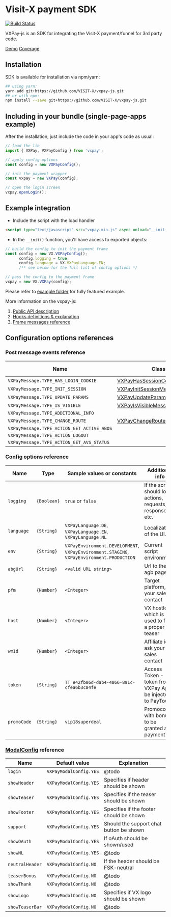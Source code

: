 # Visit-X payment SDK

[![Build Status](https://travis-ci.org/VISIT-X/vxpay-js.svg?branch=master)](https://travis-ci.org/VISIT-X/vxpay-js)

VXPay-js is an SDK for integrating the Visit-X payment/funnel for 3rd party code.

[Demo](https://visit-x.github.io/vxpay-js/demo.html) [Coverage](https://visit-x.github.io/vxpay-js/coverage/)

## Installation

SDK is available for installation via npm/yarn:

```bash
## using yarn:
yarn add git+https://github.com/VISIT-X/vxpay-js.git
## or with npm:
npm install --save git+https://github.com/VISIT-X/vxpay-js.git
```

## Including in your bundle (single-page-apps example)

After the installation, just include the code in your app's code as usual:

```javascript
// load the lib
import { VXPay, VXPayConfig } from 'vxpay';

// apply config options
const config = new VXPayConfig();

// init the payment wrapper
const vxpay = new VXPay(config);

// open the login screen
vxpay.openLogin();
```
## Example integration

- Include the script with the load handler

```html
<script type="text/javascript" src="vxpay.min.js" async onload="__init()"></script>
```
- In the `__init()` function, you'll have access to exported objects:

```javascript
// build the config to init the payment frame
const config = new VX.VXPayConfig();
	  config.logging = true;
	  config.language = VX.VXPayLanguage.EN;
	  /** see below for the full list of config options */

// pass the config to the payment frame
vxpay = new VX.VXPay(config);
```

Please refer to [example folder](example/index.html) for fully featured example.

More information on the vxpay-js:
1. [Public API description](https://github.com/VISIT-X/vxpay-js/wiki/01-Public-API)
1. [Hooks definitions & explanation](https://github.com/VISIT-X/vxpay-js/wiki/02---Hooks)
1. [Frame messages reference](https://github.com/VISIT-X/vxpay-js/wiki/04-Messages-reference)

## Configuration options references

### Post message events reference

| Name | Class | Additional info |
| ---- | ---- | ---------------- |
| `VXPayMessage.TYPE_HAS_LOGIN_COOKIE` | [VXPayHasSessionCookieMessage](src/VXPay/Message/VXPayHasSessionCookieMessage.js) | |
| `VXPayMessage.TYPE_INIT_SESSION` | [VXPayInitSessionMessage](src/VXPay/Message/VXPayInitSessionMessage.js) | |
| `VXPayMessage.TYPE_UPDATE_PARAMS` | [VXPayUpdateParamsMessage](src/VXPay/Message/VXPayUpdateParamsMessage.js) | |
| `VXPayMessage.TYPE_IS_VISIBLE` | [VXPayIsVisibleMessage](src/VXPay/Message/VXPayIsVisibleMessage.js) | |
| `VXPayMessage.TYPE_ADDITIONAL_INFO` |  | |
| `VXPayMessage.TYPE_CHANGE_ROUTE` | [VXPayChangeRouteMessage](src/VXPay/Message/VXPayChangeRouteMessage.js) | |
| `VXPayMessage.TYPE_ACTION_GET_ACTIVE_ABOS` |  | |
| `VXPayMessage.TYPE_ACTION_LOGOUT` |  | |
| `VXPayMessage.TYPE_ACTION_GET_AVS_STATUS` |  | |

### Config options reference

| Name | Type | Sample values or constants | Additional info |
| ---- | ------------ | ----- | --------------- |
| `logging` | `{Boolean}` | `true` or `false` | If the script should log actions, requests, responses, etc. |
| `language` | `{String}` | `VXPayLanguage.DE`, `VXPayLanguage.EN`, `VXPayLanguage.NL` | Localization of the UI. |
| `env` | `{String}` | `VXPayEnvironment.DEVELOPMENT`, `VXPayEnvironment.STAGING`, `VXPayEnvironment.PRODUCTION` | Current script environment. |
| `abgUrl` | `{String}` | `<valid URL string>` | Url to the agb page |
| `pfm` | `{Number}` | `<Integer>` | Target platform, ask your sales contact |
| `host` | `{Number}` | `<Integer>` | VX hostId, which is used to find a proper teaser |
| `wmId` | `{Number}` | `<Integer>` | Affiliate id, ask your sales contact |
| `token` | `{String}` | `TT_e42fb06d-dab4-4866-891c-cfea6b3c84fe` | Access Token - token from VXPay Api to be injected to PayTour |
| `promoCode` | `{String}` | `vip18superdeal` | Promocode with bonus to be granted after payment |

### [ModalConfig](src/VXPay/Config/VXPayModalConfig.js) reference

| Name | Default value | Explanation |
| ---- | ---- | --------------- |
| `login` | `VXPayModalConfig.YES` | @todo |
| `showHeader` | `VXPayModalConfig.YES` | Specifies if header should be shown | 
| `showTeaser` | `VXPayModalConfig.YES` | Specifies if the teaser should be shown |
| `showFooter` | `VXPayModalConfig.YES` | Specifies if the footer should be shown |
| `support` | `VXPayModalConfig.YES` | Should the support chat button be shown |
| `showOAuth` | `VXPayModalConfig.YES` | If oAuth should be shown/used |
| `showNL` | `VXPayModalConfig.YES` | @todo |
| `neutralHeader` | `VXPayModalConfig.NO` | If the header should be FSK-neutral |
| `teaserBonus` | `VXPayModalConfig.NO` | @todo |
| `showThank` | `VXPayModalConfig.NO` | @todo |
| `showLogo` | `VXPayModalConfig.NO` | Specifies if VX logo should be shown |
| `showTeaserBar` | `VXPayModalConfig.NO` | @todo |
